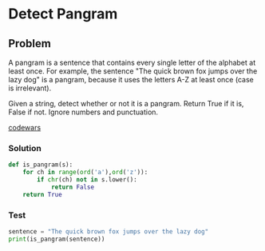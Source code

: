 # Detect Pangram
## Problem
A pangram is a sentence that contains every single letter of the alphabet at least once. For example, the sentence "The quick brown fox jumps over the lazy dog" is a pangram, because it uses the letters A-Z at least once (case is irrelevant).

Given a string, detect whether or not it is a pangram. Return True if it is, False if not. Ignore numbers and punctuation.

[codewars](https://www.codewars.com/kata/545cedaa9943f7fe7b000048)

### Solution
```python
def is_pangram(s):
    for ch in range(ord('a'),ord('z')):
        if chr(ch) not in s.lower():
            return False
    return True
```

### Test
```python
sentence = "The quick brown fox jumps over the lazy dog" 
print(is_pangram(sentence))
```